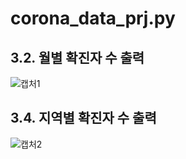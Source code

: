 # corona_data_prj.py

## 3.2. 월별 확진자 수 출력
![캡처1](https://user-images.githubusercontent.com/81903928/150677642-075e4b67-17c8-4a54-bf21-22017b1d8e3b.JPG)

## 3.4. 지역별 확진자 수 출력
![캡처2](https://user-images.githubusercontent.com/81903928/150677732-8472326d-0406-4e1f-bb49-4615bbe6c940.JPG)
